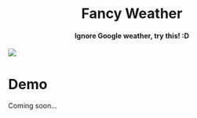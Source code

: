 <div align="center">

# Fancy Weather

#### Ignore Google weather, try this! :D

</div>

![](https://github.com/viktoriabakun/fancy-weather/tree/main/src/assets/gifs/weather-change.gif)

# Demo
Coming soon...
